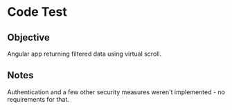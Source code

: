 # Code Test

## Objective
Angular app returning filtered data using virtual scroll.

## Notes
Authentication and a few other security measures weren't implemented - no requirements for that.
